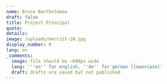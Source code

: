 ```yaml
---
name: Bruce Bartholomew
draft: false
title: Project Principal
quote:
details:
image: /uploads/merritt-20.jpg
display_number: 9
lang: en
_comments:
  image: file should be ~600px wide
  lang: '''en'' for english, ''de'' for german (lowercase)'
  draft: drafts are saved but not published
---
```


